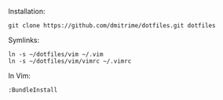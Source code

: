 Installation:

    git clone https://github.com/dmitrime/dotfiles.git dotfiles

Symlinks:

    ln -s ~/dotfiles/vim ~/.vim    
    ln -s ~/dotfiles/vim/vimrc ~/.vimrc

In Vim:
    
    :BundleInstall
